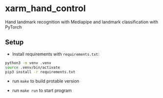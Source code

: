 # xarm_hand_control

Hand landmark recognition with Mediapipe and landmark classification with PyTorch

## Setup

- Install requirements with `requirements.txt`:

```bash
python3 -m venv .venv
source .venv/bin/activate
pip3 install -r requirements.txt
```

- run `make` to build protable version

- run `make run` to start program
